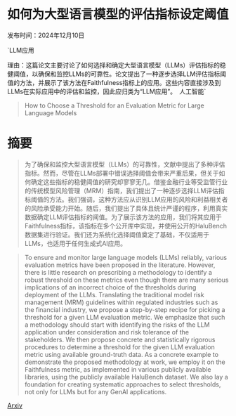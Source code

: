 # 如何为大型语言模型的评估指标设定阈值

发布时间：2024年12月10日

`LLM应用

理由：这篇论文主要讨论了如何选择和确定大型语言模型（LLMs）评估指标的稳健阈值，以确保和监控LLMs的可靠性。论文提出了一种逐步选择LLM评估指标阈值的方法，并展示了该方法在Faithfulness指标上的应用。这些内容直接涉及到LLMs在实际应用中的评估和监控，因此应归类为“LLM应用”。` `人工智能`

> How to Choose a Threshold for an Evaluation Metric for Large Language Models

# 摘要

> 为了确保和监控大型语言模型（LLMs）的可靠性，文献中提出了多种评估指标。然而，尽管在LLMs部署中错误选择阈值会带来严重后果，但关于如何确定这些指标的稳健阈值的研究却寥寥无几。借鉴金融行业等受监管行业的传统模型风险管理（MRM）指南，我们提出了一种逐步选择LLM评估指标阈值的方法。我们强调，这种方法应从识别LLM应用的风险和利益相关者的风险承受能力开始。随后，我们提出了具体且统计严谨的程序，利用真实数据确定LLM评估指标的阈值。为了展示该方法的应用，我们将其应用于Faithfulness指标，该指标在多个公开库中实现，并使用公开的HaluBench数据集进行验证。我们还为系统化选择阈值奠定了基础，不仅适用于LLMs，也适用于任何生成式AI应用。

> To ensure and monitor large language models (LLMs) reliably, various evaluation metrics have been proposed in the literature. However, there is little research on prescribing a methodology to identify a robust threshold on these metrics even though there are many serious implications of an incorrect choice of the thresholds during deployment of the LLMs. Translating the traditional model risk management (MRM) guidelines within regulated industries such as the financial industry, we propose a step-by-step recipe for picking a threshold for a given LLM evaluation metric. We emphasize that such a methodology should start with identifying the risks of the LLM application under consideration and risk tolerance of the stakeholders. We then propose concrete and statistically rigorous procedures to determine a threshold for the given LLM evaluation metric using available ground-truth data. As a concrete example to demonstrate the proposed methodology at work, we employ it on the Faithfulness metric, as implemented in various publicly available libraries, using the publicly available HaluBench dataset. We also lay a foundation for creating systematic approaches to select thresholds, not only for LLMs but for any GenAI applications.

[Arxiv](https://arxiv.org/abs/2412.12148)